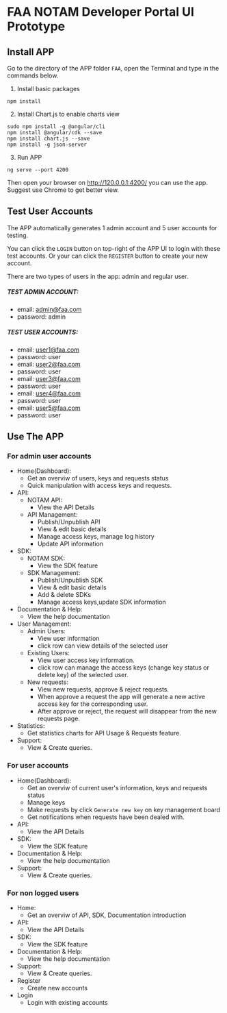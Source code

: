 # FAA NOTAM Developer Portal UI Prototype
## Install APP
Go to the directory of the APP folder `FAA`, open the Terminal and type in the commands below.

1. Install basic packages
```
npm install
```
2. Install Chart.js to enable charts view
```
sudo npm install -g @angular/cli
npm install @angular/cdk --save
npm install chart.js --save
npm install -g json-server
```
3. Run APP
```
ng serve --port 4200
```
Then open your browser on http://120.0.0.1:4200/ you can use the app. Suggest use Chrome to get better view.

## Test User Accounts
The APP automatically generates 1 admin account and 5 user accounts for testing.

You can click the `LOGIN` button on top-right of the APP UI to login with these test accounts. Or your can click the `REGISTER` button to create your new account.

There are two types of users in the app: admin and regular user.

##### TEST ADMIN ACCOUNT:
- email: admin@faa.com
- password: admin

##### TEST USER ACCOUNTS:
- email: user1@faa.com
- password: user
- email: user2@faa.com
- password: user
- email: user3@faa.com
- password: user
- email: user4@faa.com
- password: user
- email: user5@faa.com
- password: user

## Use The APP
### For admin user accounts
- Home(Dashboard): 
    - Get an overviw of users, keys and requests status
    - Quick manipulation with access keys and requests.
- API:
  - NOTAM API: 
    - View the API Details
  - API Management: 
    - Publish/Unpublish API
    - View & edit basic details
    - Manage access keys, manage log history
    - Update API information  
- SDK:
  - NOTAM SDK:
    - View the SDK feature
  - SDK Management: 
    - Publish/Unpublish SDK
    - View & edit basic details
    - Add & delete SDKs
    - Manage access keys,update SDK information   
- Documentation & Help: 
  - View the help documentation
- User Management:
  - Admin Users: 
    - View user information
    - click row can view details of the selected user
  - Existing Users: 
    - View user access key information.
    - click row can manage the access keys (change key status or delete key) of the selected user.
  - New requests: 
    - View new requests, approve & reject requests. 
    - When approve a request the app will generate a new active access key for the corresponding user.
    - After approve or reject, the request will disappear from the new requests page.
- Statistics:
  - Get statistics charts for API Usage & Requests feature.
- Support:
  - View & Create queries. 

### For user accounts
- Home(Dashboard): 
    - Get an overviw of current user's information, keys and requests status
    - Manage keys
    - Make requests by click `Generate new key` on key management board
    - Get notifications when requests have been dealed with.
- API:
  - View the API Details
- SDK:
   - View the SDK feature
- Documentation & Help: 
  - View the help documentation
- Support:
  - View & Create queries.
  
### For non logged users
- Home: 
    - Get an overviw of API, SDK, Documentation introduction
- API:
  - View the API Details
- SDK:
   - View the SDK feature
- Documentation & Help: 
  - View the help documentation
- Support:
  - View & Create queries.
- Register
  - Create new accounts
- Login
  - Login with existing accounts
